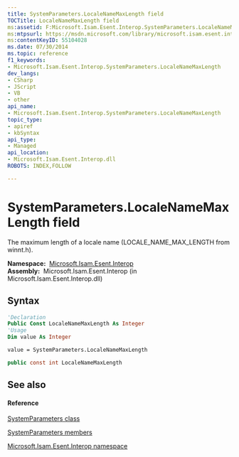 ```yaml
---
title: SystemParameters.LocaleNameMaxLength field
TOCTitle: LocaleNameMaxLength field
ms:assetid: F:Microsoft.Isam.Esent.Interop.SystemParameters.LocaleNameMaxLength
ms:mtpsurl: https://msdn.microsoft.com/library/microsoft.isam.esent.interop.systemparameters.localenamemaxlength(v=EXCHG.10)
ms:contentKeyID: 55104028
ms.date: 07/30/2014
ms.topic: reference
f1_keywords:
- Microsoft.Isam.Esent.Interop.SystemParameters.LocaleNameMaxLength
dev_langs:
- CSharp
- JScript
- VB
- other
api_name: 
- Microsoft.Isam.Esent.Interop.SystemParameters.LocaleNameMaxLength
topic_type: 
- apiref
- kbSyntax
api_type: 
- Managed
api_location: 
- Microsoft.Isam.Esent.Interop.dll
ROBOTS: INDEX,FOLLOW

---
```


# SystemParameters.LocaleNameMaxLength field

The maximum length of a locale name (LOCALE_NAME_MAX_LENGTH from winnt.h).

**Namespace:**  [Microsoft.Isam.Esent.Interop](hh596136\(v=exchg.10\).md)  
**Assembly:**  Microsoft.Isam.Esent.Interop (in Microsoft.Isam.Esent.Interop.dll)

## Syntax

``` vb
'Declaration
Public Const LocaleNameMaxLength As Integer
'Usage
Dim value As Integer

value = SystemParameters.LocaleNameMaxLength
```

``` csharp
public const int LocaleNameMaxLength
```

## See also

#### Reference

[SystemParameters class](dn351139\(v=exchg.10\).md)

[SystemParameters members](dn351207\(v=exchg.10\).md)

[Microsoft.Isam.Esent.Interop namespace](hh596136\(v=exchg.10\).md)

